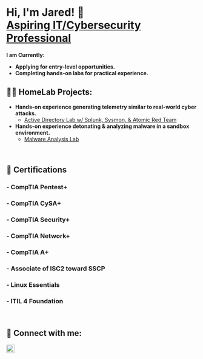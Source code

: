 <h1>Hi, I'm Jared! 👋 <br/><a href="https://www.linkedin.com/in/jaredwalker1/">Aspiring IT/Cybersecurity Professional</a> </h1>

<b> I am Currently: </b> 
- <b> Applying for entry-level opportunities. </b>
- <b> Completing hands-on labs for practical experience. </b>

<h2>👨‍💻 HomeLab Projects:</h2>

- <b>Hands-on experience generating telemetry similar to real-world cyber attacks. </b>
  - [Active Directory Lab w/ Splunk, Sysmon, & Atomic Red Team](https://github.com/jaredwalker1/Active-Directory-Project)
- <b>Hands-on experience detonating & analyzing malware in a sandbox environment. </b>
  - [Malware Analysis Lab](https://github.com/jaredwalker1/Malware-Analysis-Lab)


</br>

## 📎 Certifications
### - CompTIA Pentest+
### - CompTIA CySA+
### - CompTIA Security+
### - CompTIA Network+
### - CompTIA A+
### - Associate of ISC2 toward SSCP
### - Linux Essentials
### - ITIL 4 Foundation

</br>

<h2> 🤳 Connect with me: </h2> 


[<img align="left" alt="JaredWalker | LinkedIn" width="22px" src="https://i.imgur.com/juVYkbg.png" />][linkedin]


[linkedin]: https://linkedin.com/in/jaredwalker1

